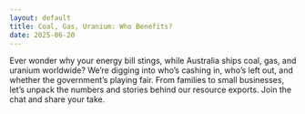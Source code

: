 ```yaml
---
layout: default
title: Coal, Gas, Uranium: Who Benefits?
date: 2025-06-20
---
```

Ever wonder why your energy bill stings, while Australia ships coal, gas, and uranium worldwide? We’re digging into who’s cashing in, who’s left out, and whether the government’s playing fair. From families to small businesses, let’s unpack the numbers and stories behind our resource exports. Join the chat and share your take.
